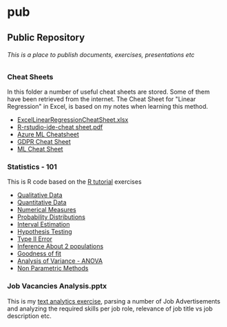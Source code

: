 # pub
## Public Repository

###### This is a place to publish documents, exercises, presentations etc

### Cheat Sheets
In this folder a number of useful cheat sheets are stored. Some of them have been retrieved from the internet. The Cheat Sheet for "Linear Regression" in Excel, is based on my notes when learning this method.

* [ExcelLinearRegressionCheatSheet.xlsx](https://github.com/pmakaria/pub/blob/master/CheatSheets/ExcelLinearRegressionCheatSheet.xlsx)
* [R-rstudio-ide-cheat sheet.pdf](https://github.com/pmakaria/pub/blob/master/CheatSheets/R-rstudio-ide-cheat%20sheet.pdf)
* [Azure ML Cheatsheet](https://github.com/pmakaria/pub/blob/master/CheatSheets/azure-machine-learning-algorithm-cheat-sheet-nov2019.pdf)
* [GDPR Cheat Sheet](https://github.com/pmakaria/pub/blob/master/CheatSheets/gdpr_cheat_sheet.png)
* [ML Cheat Sheet](https://github.com/pmakaria/pub/blob/master/CheatSheets/ml_map_chreat_sheet.png)

### Statistics - 101
This is R code based on the [R tutorial](http://www.r-tutor.com/r-introduction) exercises
* [Qualitative Data](https://github.com/pmakaria/pub/blob/master/Statistics101-R/01.Qualitative%20Data.r)
* [Quantitative Data](https://github.com/pmakaria/pub/blob/master/Statistics101-R/02.Quantitative%20Data.r)
* [Numerical Measures](https://github.com/pmakaria/pub/blob/master/Statistics101-R/03.Numerical%20Measures.r)
* [Probability Distributions](https://github.com/pmakaria/pub/blob/master/Statistics101-R/04.Probability%20Distributions.r) 
* [Interval Estimation](https://github.com/pmakaria/pub/blob/master/Statistics101-R/05.Interval%20Estimation.r)
* [Hypothesis Testing](https://github.com/pmakaria/pub/blob/master/Statistics101-R/06.Hypothesis%20Testing.r)
* [Type II Error](https://github.com/pmakaria/pub/blob/master/Statistics101-R/07.Type%20II%20Error.r)
* [Inference About 2 populations](https://github.com/pmakaria/pub/blob/master/Statistics101-R/08.Inference%20About%20Two%20Populations.r)
* [Goodness of fit](https://github.com/pmakaria/pub/blob/master/Statistics101-R/09.Goodnes%20of%20Fit.r)
* [Analysis of Variance - ANOVA](https://github.com/pmakaria/pub/blob/master/Statistics101-R/10.Analysis%20of%20Variance.r)
* [Non Parametric Methods](https://github.com/pmakaria/pub/blob/master/Statistics101-R/11.Non%20Parametric%20Methods.r)


### Job Vacancies Analysis.pptx

This is my [text analytics exercise](https://github.com/pmakaria/pub/blob/master/Job%20Vacancies%20Analysis.pptx), parsing a number of Job Advertisements and analyzing the required skills per job role, relevance of job title vs job description etc.




